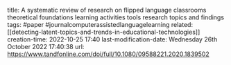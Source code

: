 title: A systematic review of research on flipped language classrooms theoretical foundations learning activities tools research topics and findings
tags: #paper #journalcomputerassistedlanguagelearning
related: [[detecting-latent-topics-and-trends-in-educational-technologies]]
creation-time: 2022-10-25 17:40
last-modification-date: Wednesday 26th October 2022 17:40:38
url: https://www.tandfonline.com/doi/full/10.1080/09588221.2020.1839502
